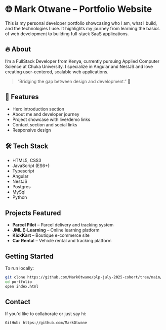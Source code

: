 # 🌐 Mark Otwane – Portfolio Website

This is my personal developer portfolio showcasing who I am, what I build, and the technologies I use. It highlights my journey from learning the basics of web development to building full-stack SaaS applications.

## 🔥 About

I’m a FullStack Developer from Kenya, currently pursuing Applied Computer Science at Chuka University. I specialize in Angular and NestJS and love creating user-centered, scalable web applications.

> “Bridging the gap between design and development.” 🚀

## 📁 Features

-    Hero introduction section
-    About me and developer journey
-    Project showcase with live/demo links
-    Contact section and social links
-    Responsive design

## 🛠 Tech Stack

-    HTML5, CSS3
-    JavaScript (ES6+)
-    Typescript
-    Angular
-    NestJS
-    Postgres
-    MySql
-    Python

## Projects Featured

-    **Parcel Pilot** – Parcel delivery and tracking system
-    **JML E-Learning** – Online learning platform
-    **KickKart** – Boutique e-commerce site
-    **Car Rental** – Vehicle rental and tracking platform

## Getting Started

To run locally:

```bash
git clone https://github.com/MarkOtwane/plp-july-2025-cohort/tree/main/hackerthon/portfolio%20website
cd portfolio
open index.html
```

## Contact

If you'd like to collaborate or just say hi:

    GitHub: https://github.com/MarkOtwane
